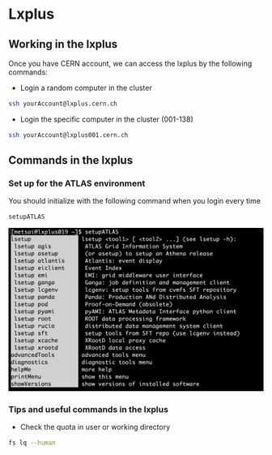 # Lxplus

## Working in the lxplus <a id="working-in-the-lxplus"></a>

Once you have CERN account, we can access the lxplus by the following commands:

* Login a random computer in the cluster

```bash
ssh yourAccount@lxplus.cern.ch​
```

* Login the specific computer in the cluster \(001-138\)

```bash
ssh yourAccount@lxplus001.cern.ch
```

## Commands in the lxplus

### Set up for the ATLAS environment

You should initialize with the following command when you login every time

```bash
setupATLAS
```

![&quot;setupATLAS&quot; initializes for the ATLAS environment](../.gitbook/assets/ying-mu-kuai-zhao-20190116-shang-wu-4.43.46.png)

### Tips and useful commands in the lxplus

* Check the quota in user or working directory 

```bash
fs lq --human 
```



